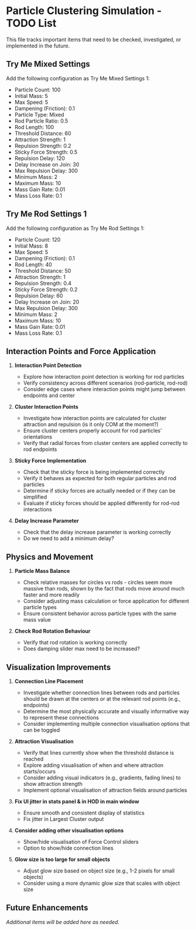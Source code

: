 # Particle Clustering Simulation - TODO List

This file tracks important items that need to be checked, investigated, or implemented in the future.

## Try Me Mixed Settings

Add the following configuration as Try Me Mixed Settings 1:
- Particle Count: 100
- Initial Mass: 5
- Max Speed: 5
- Dampening (Friction): 0.1
- Particle Type: Mixed
- Rod Particle Ratio: 0.5
- Rod Length: 100
- Threshold Distance: 60
- Attraction Strength: 1
- Repulsion Strength: 0.2
- Sticky Force Strength: 0.5
- Repulsion Delay: 120
- Delay Increase on Join: 30
- Max Repulsion Delay: 300
- Minimum Mass: 2
- Maximum Mass: 10
- Mass Gain Rate: 0.01
- Mass Loss Rate: 0.1

## Try Me Rod Settings 1

Add the following configuration as Try Me Rod Settings 1:
- Particle Count: 120
- Initial Mass: 8
- Max Speed: 5
- Dampening (Friction): 0.1
- Rod Length: 40
- Threshold Distance: 50
- Attraction Strength: 1
- Repulsion Strength: 0.4
- Sticky Force Strength: 0.2
- Repulsion Delay: 60
- Delay Increase on Join: 20
- Max Repulsion Delay: 300
- Minimum Mass: 2
- Maximum Mass: 10
- Mass Gain Rate: 0.01
- Mass Loss Rate: 0.1

## Interaction Points and Force Application

1. **Interaction Point Detection**
   - Explore how interaction point detection is working for rod particles
   - Verify consistency across different scenarios (rod-particle, rod-rod)
   - Consider edge cases where interaction points might jump between endpoints and center

2. **Cluster Interaction Points**
   - Investigate how interaction points are calculated for cluster attraction and repulsion (is it only COM at the moment?)
   - Ensure cluster centers properly account for rod particles' orientations
   - Verify that radial forces from cluster centers are applied correctly to rod endpoints

3. **Sticky Force Implementation**
   - Check that the sticky force is being implemented correctly
   - Verify it behaves as expected for both regular particles and rod particles
   - Determine if sticky forces are actually needed or if they can be simplified
   - Evaluate if sticky forces should be applied differently for rod-rod interactions

4. **Delay Increase Parameter**
   - Check that the delay increase parameter is working correctly
   - Do we need to add a minimum delay?

## Physics and Movement

1. **Particle Mass Balance**
   - Check relative masses for circles vs rods - circles seem more massive than rods, shown by the fact that rods move around much faster and more readily
   - Consider adjusting mass calculation or force application for different particle types
   - Ensure consistent behavior across particle types with the same mass value

2. **Check Rod Rotation Behaviour**
   - Verify that rod rotation is working correctly
   - Does damping slider max need to be increased?

## Visualization Improvements

1. **Connection Line Placement**
   - Investigate whether connection lines between rods and particles should be drawn at the centers or at the relevant rod points (e.g., endpoints)
   - Determine the most physically accurate and visually informative way to represent these connections
   - Consider implementing multiple connection visualisation options that can be toggled

2. **Attraction Visualisation**
   - Verify that lines currently show when the threshold distance is reached
   - Explore adding visualisation of when and where attraction starts/occurs
   - Consider adding visual indicators (e.g., gradients, fading lines) to show attraction strength
   - Implement optional visualisation of attraction fields around particles

3. **Fix UI jitter in stats panel & in HOD in main window**
   - Ensure smooth and consistent display of statistics
   - Fix jitter in Largest Cluster output

4. **Consider adding other visualisation options**
   - Show/hide visualisation of Force Control sliders
   - Option to show/hide connection lines

5. **Glow size is too large for small objects**
   - Adjust glow size based on object size (e.g., 1-2 pixels for small objects)
   - Consider using a more dynamic glow size that scales with object size

## Future Enhancements

*Additional items will be added here as needed.*
